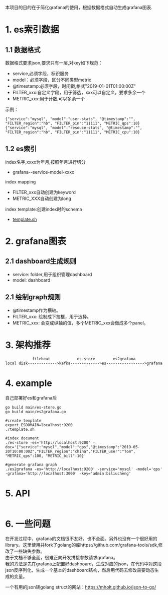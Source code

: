 
本项目的目的在于简化grafana的使用，根据数据格式自动生成grafana图表.

# 1. es索引数据

## 1.1 数据格式
数据格式要求json,要求只有一层,对key如下规范：
- service,必须字段，标识服务
- model：必须字段，区分不同类型metric
- @timestamp:必须字段，时间戳,格式"2019-01-01T01:00:00Z"
- FILTER_xxx:自定义字段，用于筛选，xxx可以自定义，要求多余一个
- METRIC_xxx:用于计数,可以多余一个

示例：
```
{"service":"mysql", "model":"user-stats", "@timestamp":"", "FILTER_region":"hb", "FILTER_pin":"11111", "METRIC_qps":10}
{"service":"mysql", "model":"resouce-stats", "@timestamp":"", "FILTER_region":"hb", "FILTER_pin":"11111", "METRIC_cpu":10}
```
## 1.2 es索引

index名字,xxxx为年月,按照年月进行切分  
- grafana--service-model-xxxx

index mapping  
- FILTER_xxx自动创建为keyword
- METRIC_XXX自动创建为long

index template:创建index时的schema
- [template.sh](./template.sh)

# 2. grafana图表

## 2.1 dashboard生成规则

- service: folder,用于组织管理dashboard
- model: dashboard

## 2.1 绘制graph规则

- @timestamp作为横轴。  
- FILTER_xxx: 绘制成下拉框，用于选择。   
- METRIC_xxx: 会变成纵轴的值，多个METRIC_xxx会做成多个panel。  

# 3. 架构推荐
```
            filebeat            es-store        es2grafana
local disk------------->kafka------------->es----------------->grafana
```

# 4. example  

自己部署好es和grafana后  

```
go build main/es-store.go
go build main/es2grafana.go

#create template
export ESDOMAIN=localhost:9200
./template.sh

#index document
./es-store -es='http://localhost:9200' -doc='{"service":"mysql","model":"qps","@timestamp":"2019-05-20T10:00:00Z","FILTER_region":"china","FILTER_user":"Tom", "METRIC_qps":100, "METRIC_bill":10}' 

#generate grafana graph
./es2grafana -es='http://localhost:9200' -service='mysql' -model='qps' -grafana='http://localhost:3000' -key='admin:biliucheng'

```
# 5. API  
```

```

# 6. 一些问题

在开发过程中，grafana的文档很不友好，也不全面。另外也没有一个很好用的library。这里使用并fork了golang的库https://github.com/grafana-tools/sdk,修改了一些缺失参数。  
由于文档不够全面，很难正向开发拼接参数请求grafana。   
我的方法是先在grafana上配置好dashboard，生成对应的json，在代码中对这段json反序列化，生成一个基本的dashboard结构，然后用代码去修改需要动态生成的变量。

一个有用的json转golang struct的网站：https://mholt.github.io/json-to-go/
